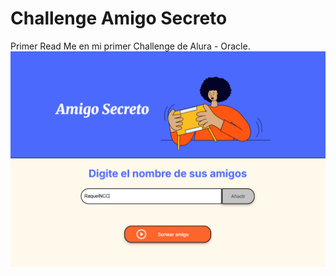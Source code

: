 # Challenge Amigo Secreto

Primer Read Me en mi primer Challenge de Alura - Oracle.
![alt text](<./assets/Read me.png>)

